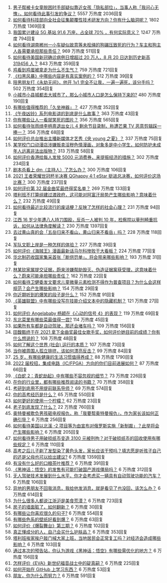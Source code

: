 1. [男子帮被卡女童脱困时手部疑似靠近女孩「隐私部位」，当事人称「我问心无愧」，如何看待此事引发的争议？](https://www.zhihu.com/question/481599840) 5557 万热度 2036回复
1. [如何看待科技部向全社会征集颠覆性技术研发方向？你有什么脑洞呢？](https://www.zhihu.com/question/481220643) 1802 万热度 1369回复
1. [我国累计建设 5G 基站 91.6 万座，占全球 70% ，有何实际意义？](https://www.zhihu.com/question/472134551) 1247 万热度 794回复
1. [如何看待湖南郴州一小车疑似故意等未栓绳的狗碾压致死的行为？车主和狗主人各需要承担那些责任？](https://www.zhihu.com/question/481525738) 969 万热度 511回复
1. [如何看待美国新冠确诊病例日增超过 20 万人，8 月 20 日达到历史新高 319456 人？](https://www.zhihu.com/question/480538574) 843 万热度 359回复
1. [鸡看到鸡蛋被拿走为什么不生气？](https://www.zhihu.com/question/24728044) 759 万热度 721回复
1. [《扫黑风暴》中哪些内容是有真实案例的？](https://www.zhihu.com/question/479139475) 512 万热度 39回复
1. [陪男朋友打《永劫无间》，他开 1v1 完全不让我，一遍一遍死，该分手吗？](https://www.zhihu.com/question/480277190) 502 万热度 354回复
1. [小城市小县城都去大城市了，那么小城市人口是怎么保持下来的?](https://www.zhihu.com/question/417054771) 480 万热度 190回复
1. [有哪些值得推荐的「久坐神器」？](https://www.zhihu.com/question/25573389) 427 万热度 352回复
1. [《午夜凶铃》系列电影讲的到底是什么故事？](https://www.zhihu.com/question/35792826) 363 万热度 43回复
1. [你有哪些让人一看就笑死的图片？](https://www.zhihu.com/question/449542337) 356 万热度 565回复
1. [如何看待张雨绮李柄熹退出女儿 4 剩余节目录制，称遭芒果 TV 恶意剪辑踩一捧一？](https://www.zhihu.com/question/481688278) 356 万热度 68回复
1. [如何评价总台推出主播新媒体才艺秀《央 young 之夏》？](https://www.zhihu.com/question/479832442) 337 万热度 75回复
1. [某学校门口动漫店涉嫌贩卖淫秽色情漫画，对象多是中小学生，如何防护未成年人远离非法出版物？](https://www.zhihu.com/question/481273103) 313 万热度 58回复
1. [如何评价香港给每人发放 5000 元消费券，来提振经济的措施？](https://www.zhihu.com/question/481135340) 302 万热度 234回复
1. [剧本杀看上 dm（主持人）了怎么办？](https://www.zhihu.com/question/477100505) 300 万热度 106回复
1. [2021 王者荣耀世冠杯半决赛 QGhappy 4:1 eStar 挺进总决赛，如何评价这场比赛？](https://www.zhihu.com/question/481698645) 300 万热度 237回复
1. [如何评价第 32 届金曲奖最终得奖名单？](https://www.zhihu.com/question/481545486) 269 万热度 133回复
1. [塔利班不打算组建过渡政府，这可能对阿富汗局势产生哪些影响？意味着什么？](https://www.zhihu.com/question/481616538) 232 万热度 49回复
1. [如何看待最近比较流行的废话梗？反映了怎样的社会心理？](https://www.zhihu.com/question/475778260) 231 万热度 94回复
1. [江西 16 岁少年遭八人持刀围殴，反杀一人被判 10 年，检察院以量刑畸重抗诉，如何从法律角度解读？](https://www.zhihu.com/question/481554723) 230 万热度 1397回复
1. [去过黄山真的会「五岳归来不看山，黄山归来不看岳」吗？](https://www.zhihu.com/question/473778801) 228 万热度 118回复
1. [军队文职上岸是一种怎样的体验？](https://www.zhihu.com/question/480982101) 227 万热度 39回复
1. [如何评价《海贼王》漫画最新话马尔科惨败于大看板？](https://www.zhihu.com/question/481272348) 224 万热度 77回复
1. [华北制药收国家集采首张「断供罚单」，将会带来哪些影响？](https://www.zhihu.com/question/481280845) 193 万热度 31回复
1. [林某钦家属提交证据，蔚来涉嫌帮助毁灭、伪造证据案获受理，这意味着什么？蔚来可能承担哪些责任？](https://www.zhihu.com/question/481655834) 162 万热度 22回复
1. [如何看待卫健委发文要求儿童微量元素检测不得作为普查项目？为什么会这样规范？会产生哪些影响？](https://www.zhihu.com/question/471913858) 154 万热度 29回复
1. [你近期听到的爆笑的段子是什么？](https://www.zhihu.com/question/476560453) 152 万热度 91回复
1. [《英雄联盟》中有哪些没写在技能介绍文本中的隐藏机制？](https://www.zhihu.com/question/479630164) 121 万热度 27回复
1. [如何评价 Angelababy 杨颖在《心动的信号 4》的表现？](https://www.zhihu.com/question/479394248) 119 万热度 69回复
1. [东北菜里有哪些菜最值得一尝?](https://www.zhihu.com/question/480653745) 114 万热度 45回复
1. [如果所有车都是自动驾驶，那还会堵车吗？](https://www.zhihu.com/question/403790278) 109 万热度 156回复
1. [田馥甄终于在 2021 拿下金曲奖最佳女歌手奖，如何评价她目前的成绩？你有什么想说的？](https://www.zhihu.com/question/481552050) 108 万热度 48回复
1. [如何了解这个世界 (社会) 运行的本质？](https://www.zhihu.com/question/294801407) 107 万热度 73回复
1. [当你被周围人孤立排挤，该如何漂亮反击？](https://www.zhihu.com/question/423456618) 99 万热度 84回复
1. [25 岁，有哪些健康的生活习惯值得养成？](https://www.zhihu.com/question/296374184) 88 万热度 1790回复
1. [2022 届校招，集成电路（IC/FPGA）方向的你们目前进展如何？](https://www.zhihu.com/question/448264987) 87 万热度 66回复
1. [《白蛇 2：青蛇劫起》中有哪些不容忽视的细节？](https://www.zhihu.com/question/469062754) 73 万热度 226回复
1. [在你的行业里，都有哪些推荐阅读的书籍？](https://www.zhihu.com/question/266361402) 70 万热度 358回复
1. [考研到底用不用提前联系导师？](https://www.zhihu.com/question/279986529) 69 万热度 574回复
1. [你的高考经历是什么？](https://www.zhihu.com/question/363806976) 65 万热度 550回复
1. [如何更好的使用一个柠檬？](https://www.zhihu.com/question/21758597) 62 万热度 23回复
1. [老子到底发现了什么？](https://www.zhihu.com/question/313095458) 22 万热度 760回复
1. [奥特曼被欺负男孩砸电视报仇，称「我要帮奥特曼报仇」，作为家长该如何正确引导？](https://www.zhihu.com/question/481552300) 6 万热度 256回复
1. [如何看待美国以北溪 -2 项目等为由宣布对俄罗斯实施「新制裁」？此举将会产生哪些影响？](https://www.zhihu.com/question/481367971) 6 万热度 205回复
1. [如何看待男子用破损纸币变造 3100 元被刑拘？对于破损纸币的回收使用有哪些规定？](https://www.zhihu.com/question/481373879) 6 万热度 110回复
1. [高考之后儿子剃了发型染了黄色头发，家长应该干预吗？填志愿是听孩子自己的还是父母也可以给出建议?](https://www.zhihu.com/question/464569384) 6 万热度 1359回复
1. [有没有什么好的口粮茶叶推荐？](https://www.zhihu.com/question/373555141) 6 万热度 391回复
1. [《黑神话：悟空》的发售有可能打破国产游戏僵局吗？](https://www.zhihu.com/question/481359795) 6 万热度 312回复
1. [无人驾驶技术发展到什么水平，你才会考虑买一辆具有自动驾驶功能的汽车？](https://www.zhihu.com/question/455978809) 6 万热度 106回复
1. [异地的男朋友不回我消息，我给他发消息，就是看见了也没回，该怎么办？](https://www.zhihu.com/question/478865753) 6 万热度 614回复
1. [为什么很多人都说江浙沪是美食荒漠？](https://www.zhihu.com/question/456755817) 6 万热度 723回复
1. [房子的墙面脏了，如何翻新？](https://www.zhihu.com/question/20286697) 6 万热度 30回复
1. [有哪些让你喜欢很久的句子?](https://www.zhihu.com/question/474211000) 6 万热度 554回复
1. [有哪些色系的壁纸好看到爆？](https://www.zhihu.com/question/331260904) 6 万热度 63回复
1. [如何评价《爆裂舞台》第三期？](https://www.zhihu.com/question/481269192) 6 万热度 102回复
1. [真正懂成分的人，自己会买什么护肤品？](https://www.zhihu.com/question/439017922) 6 万热度 353回复
1. [塔利班挨家挨户敲门喊大家上班，当地居民会正常复工吗？对经济会造成哪些影响？](https://www.zhihu.com/question/481261418) 6 万热度 103回复
1. [通过本次的预告站，你认为游戏《黑神话：悟空》有哪些需优化的地方？](https://www.zhihu.com/question/480857493) 6 万热度 156回复
1. [怎样评价《EVA》新世纪福音战士中的碇真嗣？](https://www.zhihu.com/question/24205933) 6 万热度 225回复
1. [如何开始在 GitHub 上学习东西？](https://www.zhihu.com/question/30119197) 6 万热度 53回复
1. [朋友，你为什么而努力？](https://www.zhihu.com/question/479859598) 6 万热度 591回复